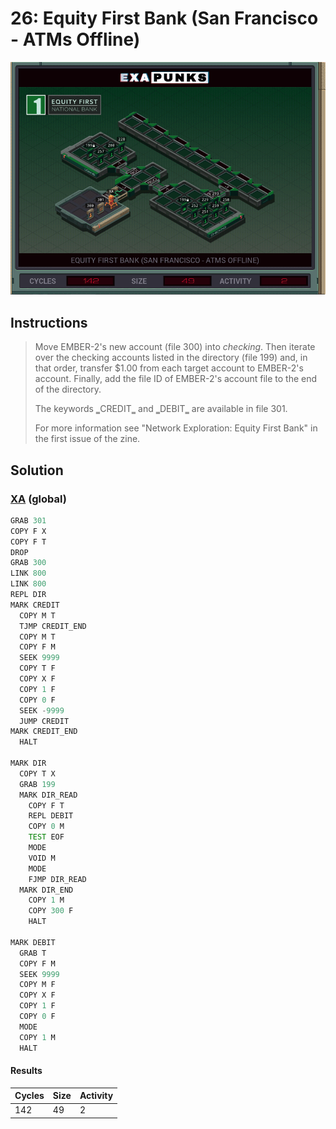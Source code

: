 # 26: Equity First Bank (San Francisco - ATMs Offline)

<div align="center"><img src="EXAPUNKS - Equity First Bank (142, 49, 2, 2024-06-23-17-26-46).gif" /></div>

## Instructions
> ﻿Move EMBER-2's new account (file 300) into *checking*. Then iterate over the checking accounts listed in the directory (file 199) and, in that order, transfer $1.00 from each target account to EMBER-2's account. Finally, add the file ID of EMBER-2's account file to the end of the directory.
> 
> The keywords ‗CREDIT‗ and ‗DEBIT‗ are available in file 301.
> 
> For more information see "Network Exploration: Equity First Bank" in the first issue of the zine.

## Solution

### [XA](XA.exa) (global)
```asm
GRAB 301
COPY F X
COPY F T
DROP
GRAB 300
LINK 800
LINK 800
REPL DIR
MARK CREDIT
  COPY M T
  TJMP CREDIT_END
  COPY M T
  COPY F M
  SEEK 9999
  COPY T F
  COPY X F
  COPY 1 F
  COPY 0 F
  SEEK -9999
  JUMP CREDIT
MARK CREDIT_END
  HALT

MARK DIR
  COPY T X
  GRAB 199
  MARK DIR_READ
    COPY F T
    REPL DEBIT
    COPY 0 M
    TEST EOF
    MODE
    VOID M
    MODE
    FJMP DIR_READ
  MARK DIR_END
    COPY 1 M
    COPY 300 F
    HALT

MARK DEBIT
  GRAB T  
  COPY F M
  SEEK 9999
  COPY M F
  COPY X F
  COPY 1 F
  COPY 0 F
  MODE
  COPY 1 M
  HALT
```

#### Results
| Cycles | Size | Activity |
|--------|------|----------|
| 142    | 49   | 2        |
